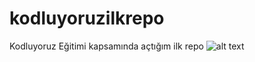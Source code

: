 # kodluyoruzilkrepo
Kodluyoruz Eğitimi kapsamında açtığım ilk repo
![alt text]("https://github.com/halitcanar/kodluyoruzilkrepo/blob/main/Ekran%20g%C3%B6r%C3%BCnt%C3%BCs%C3%BC%202023-11-04%20011150.png")